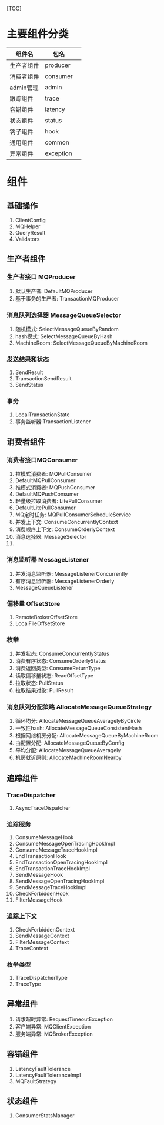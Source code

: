 [TOC]



# 主要组件分类

| 组件名     | 包名      |      |
| ---------- | --------- | ---- |
| 生产者组件 | producer  |      |
| 消费者组件 | consumer  |      |
| admin管理  | admin     |      |
| 跟踪组件   | trace     |      |
| 容错组件   | latency   |      |
| 状态组件   | status    |      |
| 钩子组件   | hook      |      |
| 通用组件   | common    |      |
| 异常组件   | exception |      |



# 组件

## 基础操作

1.  ClientConfig
2.  MQHelper
3.  QueryResult
4.  Validators

## 生产者组件 

### 生产者接口  MQProducer

1.   默认生产者: DefaultMQProducer
   1. 基于事务的生产者: TransactionMQProducer

### 消息队列选择器  MessageQueueSelector

1.  随机模式: SelectMessageQueueByRandom
2. hash模式: SelectMessageQueueByHash
3.  MachineRoom: SelectMessageQueueByMachineRoom

### 发送结果和状态

1.  SendResult
   1.  TransactionSendResult
2.  SendStatus

### 事务

1.  LocalTransactionState
2.  事务监听器:TransactionListener

## 消费者组件

### 消费者接口MQConsumer

1.  拉模式消费者: MQPullConsumer
   1.  DefaultMQPullConsumer
2.   推模式消费者:  MQPushConsumer
   1.  DefaultMQPushConsumer
3.  轻量级拉取消费者: LitePullConsumer
   1.  DefaultLitePullConsumer
4. MQ定时任务: MQPullConsumerScheduleService
5. 并发上下文: ConsumeConcurrentlyContext
6. 消费顺序上下文: ConsumeOrderlyContext
7. 消息选择器: MessageSelector
8. 

### 消息监听器 MessageListener

1.  并发消息监听器: MessageListenerConcurrently
2.  有序消息监听器: MessageListenerOrderly
3.  MessageQueueListener

### 偏移量  OffsetStore

1.  RemoteBrokerOffsetStore
2.  LocalFileOffsetStore

### 枚举

1. 并发状态: ConsumeConcurrentlyStatus
2. 消费有序状态: ConsumeOrderlyStatus
3. 消费返回类型: ConsumeReturnType
4. 读取偏移量状态: ReadOffsetType
5. 拉取状态: PullStatus
6. 拉取结果对象: PullResult

### 消息队列分配策略 AllocateMessageQueueStrategy

1.   循环均分: AllocateMessageQueueAveragelyByCircle
2.  一致性hash: AllocateMessageQueueConsistentHash
3. 根据网络机房分配: AllocateMessageQueueByMachineRoom
4. 由配置分配: AllocateMessageQueueByConfig
5. 平均分配: AllocateMessageQueueAveragely
6. 机房就近原则: AllocateMachineRoomNearby

## 追踪组件

### TraceDispatcher

1.   AsyncTraceDispatcher

### 追踪服务

1.  ConsumeMessageHook
   1.  ConsumeMessageOpenTracingHookImpl
   2.  ConsumeMessageTraceHookImpl
2.  EndTransactionHook
   1.  EndTransactionOpenTracingHookImpl
   2.  EndTransactionTraceHookImpl
3.  SendMessageHook
   1.  SendMessageOpenTracingHookImpl
   2.  SendMessageTraceHookImpl
4.  CheckForbiddenHook
5.  FilterMessageHook

### 追踪上下文

1.   CheckForbiddenContext
2.  SendMessageContext
3.  FilterMessageContext
4.  TraceContext

### 枚举类型

1.  TraceDispatcherType
2.  TraceType

## 异常组件

1. 请求超时异常:  RequestTimeoutException
2. 客户端异常: MQClientException
3. 服务端异常: MQBrokerException

## 容错组件

1.  LatencyFaultTolerance
   1.  LatencyFaultToleranceImpl
2.  MQFaultStrategy

## 状态组件

1.  ConsumerStatsManager


